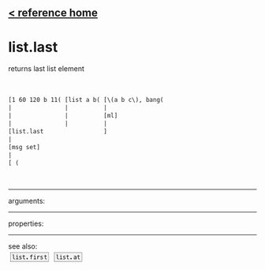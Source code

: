 [< reference home](ceammc_lib.html)
---

# list.last


returns last list element

```


[1 60 120 b 11( [list a b( [\(a b c\), bang(
|               |          |
|               |          [ml]
|               |          |
[list.last                 ]
|
[msg set]
|
[ (

            
```

---
arguments:


---
properties:


---
see also:<br>
[![list.first](img/object_list.first.png)](list.first.html)
[![list.at](img/object_list.at.png)](list.at.html)
